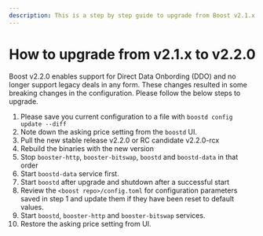 ```yaml
---
description: This is a step by step guide to upgrade from Boost v2.1.x to Boost v2.2.0
---
```


# How to upgrade from v2.1.x to v2.2.0

Boost v2.2.0 enables support for Direct Data Onbording (DDO) and no longer support legacy deals in any form. These changes resulted in some breaking changes in the configuration. Please follow the below steps to upgrade.

1. Please save you current configuration to a file with `boostd config update --diff`
2. Note down the asking price setting from the `boostd` UI.
3. Pull the new stable release v2.2.0 or RC candidate v2.2.0-rcx
4. Rebuild the binaries with the new version
5. Stop `booster-http`, `booster-bitswap`, `boostd` and `boostd-data` in that order
6. Start `boostd-data` service first.&#x20;
7. Start `boostd` after upgrade and shutdown after a successful start
8. Review the `<boost repo>/config.toml` for configuration parameters saved in step 1 and update them if they have been reset to default values.
9. Start `boostd`, `booster-http` and `booster-bitswap` services.
10. Restore the asking price setting from UI.
